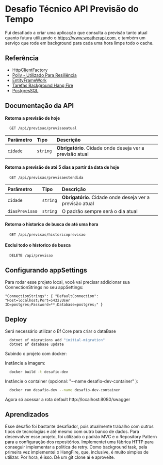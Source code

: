 # Desafio Técnico API Previsão do Tempo


Fui desafiado a criar uma aplicação que consulta a previsão tanto atual quanto futura utilizando o https://www.weatherapi.com, e também um serviço que rode em background para cada uma hora limpe todo o cache.




## Referência


 - [HttpClientFactory](https://learn.microsoft.com/pt-br/dotnet/architecture/microservices/implement-resilient-applications/use-httpclientfactory-to-implement-resilient-http-requests)
 - [Polly - Utilizado Para Resiliência ](https://learn.microsoft.com/pt-br/dotnet/architecture/microservices/implement-resilient-applications/implement-http-call-retries-exponential-backoff-polly)
 - [EntityFrameWork](https://learn.microsoft.com/pt-br/ef/core/get-started/overview/first-app?tabs=netcore-cli)
- [Tarefas Background Hang Fire](https://docs.hangfire.io/en/latest/getting-started/index.html)
- [PostgresSQL](https://www.postgresql.org/docs/)




## Documentação da API


#### Retorna a previsão de hoje


```http
  GET /api/previsao/previsaoatual
```


| Parâmetro   | Tipo   	| Descrição                       	|
| :---------- | :--------- | :---------------------------------- |
| `cidade` | `string` | **Obrigatório**. Cidade onde deseja ver a previsão atual |


#### Retorna a previsão de até 5 dias a partir da data de hoje


```http
  GET /api/previsao/previsaestendida
```


| Parâmetro   | Tipo   	| Descrição                               	|
| :---------- | :--------- | :------------------------------------------ |
| `cidade`  	| `string` | **Obrigatório**. Cidade onde deseja ver a previsão atual |
| `diasPrevisao`  	| `string` | O padrão sempre será o dia atual |




#### Retorna o historico de busca de até uma hora
```http
  GET /api/previsao/historicoprevisao
```


#### Exclui todo o historico de busca
```http
  DELETE /api/previsao
```


## Configurando appSettings

Para rodar esse projeto local, você vai precisar addicionar sua ConnectionStrings no seu appSettings:

`"ConnectionStrings": {
  "DefaultConnection": "Host=localhost;Port=5432;User ID=postgres;Password=**;Database=postgres;"
}`


## Deploy

Será necessário utilizar o Ef Core para criar o dataBase

```bash
  dotnet ef migrations add "initial-migration"
  dotnet ef database update   
```

Subindo o projeto com docker:

Instâncie a imagem:

```bash
  docker build -t desafio-dev    
```

Instâncie o container (opcional: "--name desafio-dev-container" ):
```bash
  docker run desafio-dev --name desafio-dev-container
```
Agora só acessar a rota default http://localhost:8080/swagger

## Aprendizados

Esse desafio foi bastante desafiador, pois atualmente trabalho com outros tipos de tecnologias e até mesmo com outro banco de dados. Para desenvolver esse projeto, foi utilizado o padrão MVC e o Repository Pattern para a configuração dos repositórios. Implementei uma fábrica HTTP para conseguir implementar a política de retry. Como background task, pela primeira vez implementei o HangFire, que, inclusive, é muito simples de utilizar. Por hora, é isso. Dê um git clone aí e aproveite.

